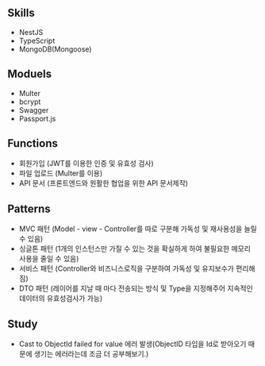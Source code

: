 ## Skills

- NestJS
- TypeScript
- MongoDB(Mongoose)

## Moduels

- Multer
- bcrypt
- Swagger
- Passport.js

## Functions

- 회원가입 (JWT를 이용한 인증 및 유효성 검사)
- 파일 업로드 (Multer를 이용)
- API 문서 (프론트엔드와 원활한 협업을 위한 API 문서제작)

## Patterns

- MVC 패턴 (Model - view - Controller를 따로 구분해 가독성 및 재사용성을 늘릴 수 있음)
- 싱글톤 패턴 (1개의 인스턴스만 가질 수 있는 것을 확실하게 하여 불필요한 메모리 사용을 줄일 수 있음)
- 서비스 패턴 (Controller와 비즈니스로직을 구분하여 가독성 및 유지보수가 편리해짐)
- DTO 패턴 (레이어를 지날 때 마다 전송되는 방식 및 Type을 지정해주어 지속적인 데이터의 유효성검사가 가능)

## Study

- Cast to ObjectId failed for value 에러 발생(ObjectID 타입을 Id로 받아오기 때문에 생기는 에러라는데 조금 더 공부해보기.)
